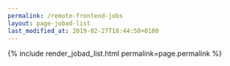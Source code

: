```yaml
---
permalink: /remote-frontend-jobs
layout: page-jobad-list
last_modified_at: 2019-02-27T18:44:50+0100
---
```

{% include render_jobad_list.html permalink=page.permalink %}
